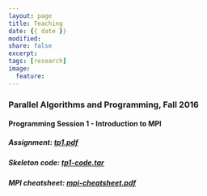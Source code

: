 ```yaml
---
layout: page
title: Teaching
date: {{ date }}
modified:
share: false
excerpt:
tags: [research]
image:
  feature:
---
```


### Parallel Algorithms and Programming, Fall 2016

#### Programming Session 1 - Introduction to MPI

##### Assignment: <a href="appd-fall-2016/tp1/tp1.pdf" class="textlink" target="_blank">tp1.pdf</a>

##### Skeleton code: <a href="appd-fall-2016/tp1/tp1-code.tar" class="textlink">tp1-code.tar</a>

##### MPI cheatsheet: <a href="appd-fall-2016/tp1/mpi-cheatsheet.pdf" class="textlink" target="_blank">mpi-cheatsheet.pdf</a>
